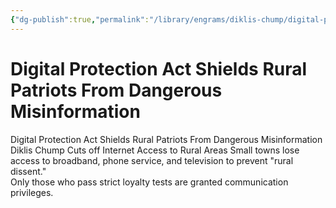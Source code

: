 ```yaml
---
{"dg-publish":true,"permalink":"/library/engrams/diklis-chump/digital-protection-act-shields-rural-patriots-from-dangerous-misinformation/","tags":["DC/Rural","DC/AS4"]}
---
```


# Digital Protection Act Shields Rural Patriots From Dangerous Misinformation
Digital Protection Act Shields Rural Patriots From Dangerous Misinformation
Diklis Chump Cuts off Internet Access to Rural Areas
Small towns lose access to broadband, phone service, and television to prevent "rural dissent."  
Only those who pass strict loyalty tests are granted communication privileges.
